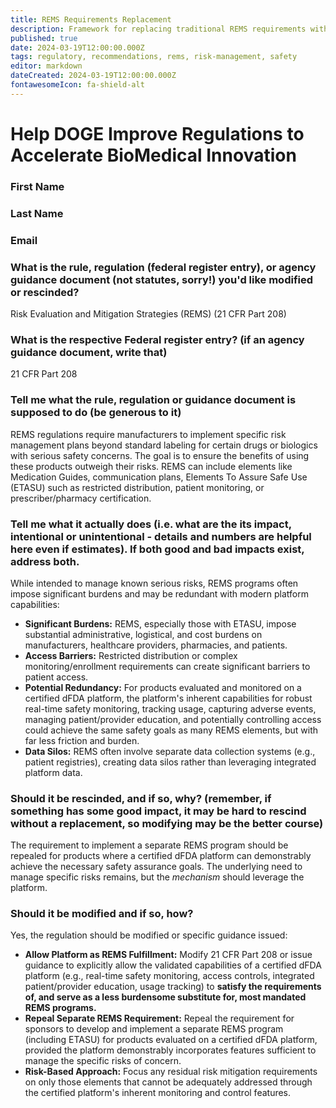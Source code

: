 ```yaml
---
title: REMS Requirements Replacement
description: Framework for replacing traditional REMS requirements with dFDA platform capabilities
published: true
date: 2024-03-19T12:00:00.000Z
tags: regulatory, recommendations, rems, risk-management, safety
editor: markdown
dateCreated: 2024-03-19T12:00:00.000Z
fontawesomeIcon: fa-shield-alt
---
```


# Help DOGE Improve Regulations to Accelerate BioMedical Innovation

### First Name

### Last Name

### Email

### What is the rule, regulation (federal register entry), or agency guidance document (not statutes, sorry!) you'd like modified or rescinded?

Risk Evaluation and Mitigation Strategies (REMS) (21 CFR Part 208)

### What is the respective Federal register entry? (if an agency guidance document, write that)

21 CFR Part 208

### Tell me what the rule, regulation or guidance document is supposed to do (be generous to it)

REMS regulations require manufacturers to implement specific risk management plans beyond standard labeling for certain drugs or biologics with serious safety concerns. The goal is to ensure the benefits of using these products outweigh their risks. REMS can include elements like Medication Guides, communication plans, Elements To Assure Safe Use (ETASU) such as restricted distribution, patient monitoring, or prescriber/pharmacy certification.

### Tell me what it actually does (i.e. what are the its impact, intentional or unintentional - details and numbers are helpful here even if estimates). If both good and bad impacts exist, address both.

While intended to manage known serious risks, REMS programs often impose significant burdens and may be redundant with modern platform capabilities:
*   **Significant Burdens:** REMS, especially those with ETASU, impose substantial administrative, logistical, and cost burdens on manufacturers, healthcare providers, pharmacies, and patients.
*   **Access Barriers:** Restricted distribution or complex monitoring/enrollment requirements can create significant barriers to patient access.
*   **Potential Redundancy:** For products evaluated and monitored on a certified dFDA platform, the platform's inherent capabilities for robust real-time safety monitoring, tracking usage, capturing adverse events, managing patient/provider education, and potentially controlling access could achieve the same safety goals as many REMS elements, but with far less friction and burden.
*   **Data Silos:** REMS often involve separate data collection systems (e.g., patient registries), creating data silos rather than leveraging integrated platform data.

### Should it be rescinded, and if so, why? (remember, if something has some good impact, it may be hard to rescind without a replacement, so modifying may be the better course)

The requirement to implement a separate REMS program should be repealed for products where a certified dFDA platform can demonstrably achieve the necessary safety assurance goals. The underlying need to manage specific risks remains, but the *mechanism* should leverage the platform.

### Should it be modified and if so, how?

Yes, the regulation should be modified or specific guidance issued:
*   **Allow Platform as REMS Fulfillment:** Modify 21 CFR Part 208 or issue guidance to explicitly allow the validated capabilities of a certified dFDA platform (e.g., real-time safety monitoring, access controls, integrated patient/provider education, usage tracking) to **satisfy the requirements of, and serve as a less burdensome substitute for, most mandated REMS programs.**
*   **Repeal Separate REMS Requirement:** Repeal the requirement for sponsors to develop and implement a separate REMS program (including ETASU) for products evaluated on a certified dFDA platform, provided the platform demonstrably incorporates features sufficient to manage the specific risks of concern.
*   **Risk-Based Approach:** Focus any residual risk mitigation requirements on only those elements that cannot be adequately addressed through the certified platform's inherent monitoring and control features. 